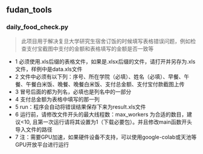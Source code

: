 ## fudan_tools

### daily_food_check.py
> 此项目用于解决复旦大学研究生宿舍订饭的时候填写表格错误问题，例如检查支付宝截图中支付的金额和表格填写的金额是否一致等
-  1 必须使用.xls后缀的表格文件，如果是.xlsx后缀的文件，请打开并另存为.xls文件，样例中是data.xls文件
-  2 文件中必须有以下列：序号、所在学院（必填）、姓名（必填）、早餐、午餐、午餐白米饭、晚餐、晚餐白米饭、支付总金额、支付宝付款截图上传
-  3 冒号后面的都为列名，必填也是列名中的一部分
-  4 支付总金额为表格中填写的那一列
-  5 run：程序会自动将错误结果保存下来为result.xls文件
-  6 运行前，请修改文件开头的最大线程数：max_workers 为合适的数目，建议<10, 且第一次运行请将其设置为1（下载必要包）。并且修改main函数开头导入文件的路径
-  7 注：需要GPU加速，如果硬件设备不支持，可以使用google-colab或天池等GPU开放平台进行运行
